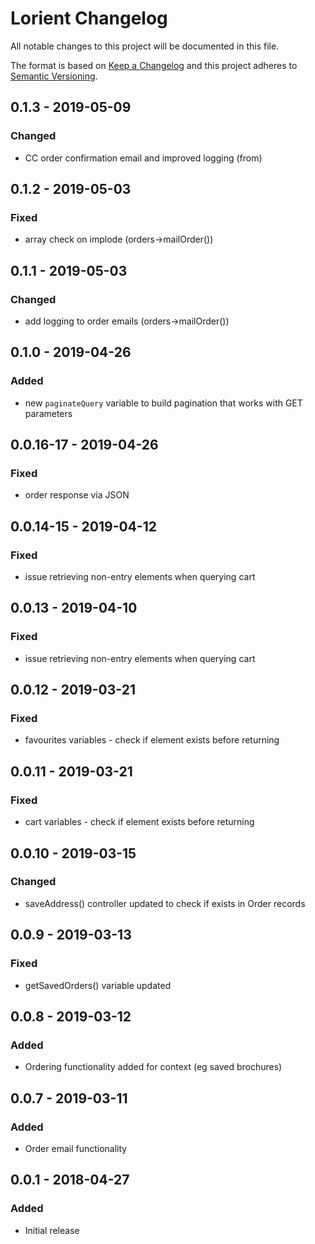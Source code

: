 # Lorient Changelog

All notable changes to this project will be documented in this file.

The format is based on [Keep a Changelog](http://keepachangelog.com/) and this project adheres to [Semantic Versioning](http://semver.org/).

## 0.1.3 - 2019-05-09
### Changed
- CC order confirmation email and improved logging (from)

## 0.1.2 - 2019-05-03
### Fixed
- array check on implode (orders->mailOrder()) 

## 0.1.1 - 2019-05-03
### Changed
- add logging to order emails (orders->mailOrder()) 

## 0.1.0 - 2019-04-26
### Added
- new `paginateQuery` variable to build pagination that works with GET parameters

## 0.0.16-17 - 2019-04-26
### Fixed
- order response via JSON

## 0.0.14-15 - 2019-04-12
### Fixed
- issue retrieving non-entry elements when querying cart

## 0.0.13 - 2019-04-10
### Fixed
- issue retrieving non-entry elements when querying cart

## 0.0.12 - 2019-03-21
### Fixed
- favourites variables - check if element exists before returning

## 0.0.11 - 2019-03-21
### Fixed
- cart variables - check if element exists before returning

## 0.0.10 - 2019-03-15
### Changed
- saveAddress() controller updated to check if exists in Order records

## 0.0.9 - 2019-03-13
### Fixed
- getSavedOrders() variable updated

## 0.0.8 - 2019-03-12
### Added
- Ordering functionality added for context (eg saved brochures)

## 0.0.7 - 2019-03-11
### Added
- Order email functionality

## 0.0.1 - 2018-04-27
### Added
- Initial release
